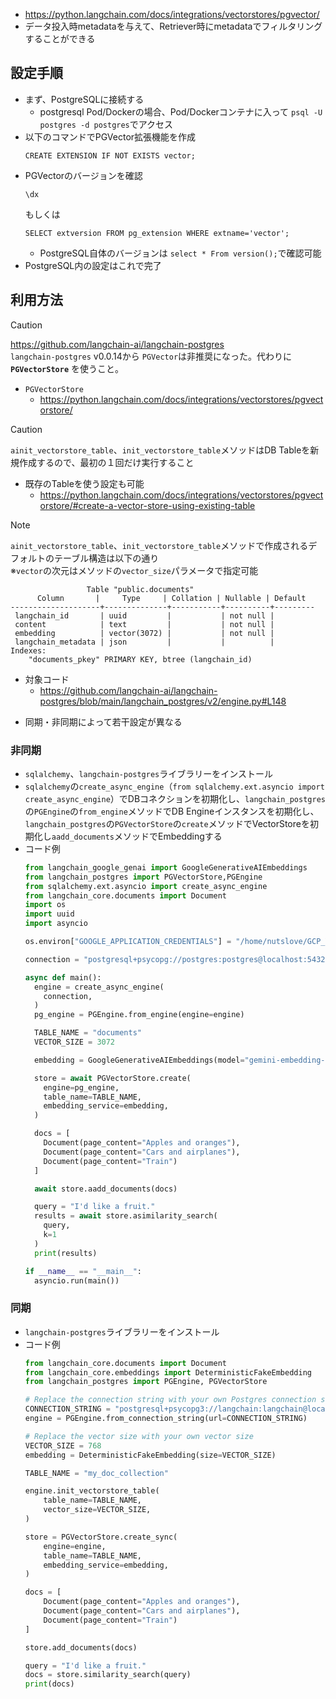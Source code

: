 - https://python.langchain.com/docs/integrations/vectorstores/pgvector/
- データ投入時metadataを与えて、Retriever時にmetadataでフィルタリングすることができる

## 設定手順
- まず、PostgreSQLに接続する
  - postgresql Pod/Dockerの場合、Pod/Dockerコンテナに入って `psql -U postgres -d postgres`でアクセス
- 以下のコマンドでPGVector拡張機能を作成  
  ```shell
  CREATE EXTENSION IF NOT EXISTS vector;
  ```
- PGVectorのバージョンを確認  
  ```shell
  \dx
  ```
  もしくは  
  ```shell
  SELECT extversion FROM pg_extension WHERE extname='vector';
  ```
  - PostgreSQL自体のバージョンは `select * From version();`で確認可能
- PostgreSQL内の設定はこれで完了

## 利用方法
> [!CAUTION]  
> https://github.com/langchain-ai/langchain-postgres  
> `langchain-postgres` v0.0.14から `PGVector`は非推奨になった。代わりに **`PGVectorStore`** を使うこと。
> - `PGVectorStore`
>   - https://python.langchain.com/docs/integrations/vectorstores/pgvectorstore/

> [!CAUTION]  
> `ainit_vectorstore_table`、`init_vectorstore_table`メソッドはDB Tableを新規作成するので、最初の１回だけ実行すること
> - 既存のTableを使う設定も可能
>   - https://python.langchain.com/docs/integrations/vectorstores/pgvectorstore/#create-a-vector-store-using-existing-table

> [!NOTE]  
> `ainit_vectorstore_table`、`init_vectorstore_table`メソッドで作成されるデフォルトのテーブル構造は以下の通り  
> ※`vector`の次元はメソッドの`vector_size`パラメータで指定可能  
> ```
>                  Table "public.documents"
>       Column       |     Type     | Collation | Nullable | Default
> --------------------+--------------+-----------+----------+---------
>  langchain_id       | uuid         |           | not null |
>  content            | text         |           | not null |
>  embedding          | vector(3072) |           | not null |
>  langchain_metadata | json         |           |          |
> Indexes:
>     "documents_pkey" PRIMARY KEY, btree (langchain_id)
> ```
> - 対象コード  
>   - https://github.com/langchain-ai/langchain-postgres/blob/main/langchain_postgres/v2/engine.py#L148


- 同期・非同期によって若干設定が異なる
### 非同期
- `sqlalchemy`、`langchain-postgres`ライブラリーをインストール
- `sqlalchemy`の`create_async_engine`（`from sqlalchemy.ext.asyncio import create_async_engine`）でDBコネクションを初期化し、`langchain_postgres`の`PGEngine`の`from_engine`メソッドでDB Engineインスタンスを初期化し、`langchain_postgres`の`PGVectorStore`の`create`メソッドでVectorStoreを初期化し`aadd_documents`メソッドでEmbeddingする
- コード例  
  ```python
  from langchain_google_genai import GoogleGenerativeAIEmbeddings
  from langchain_postgres import PGVectorStore,PGEngine
  from sqlalchemy.ext.asyncio import create_async_engine
  from langchain_core.documents import Document
  import os
  import uuid
  import asyncio

  os.environ["GOOGLE_APPLICATION_CREDENTIALS"] = "/home/nutslove/GCP_VertexAI/service-account-key.json"

  connection = "postgresql+psycopg://postgres:postgres@localhost:5432/postgres" # postgresql+psycopg://ユーザー名:パスワード@ホスト:ポート/データベース名

  async def main():
    engine = create_async_engine(
      connection,
    )
    pg_engine = PGEngine.from_engine(engine=engine)

    TABLE_NAME = "documents"
    VECTOR_SIZE = 3072

    embedding = GoogleGenerativeAIEmbeddings(model="gemini-embedding-001")

    store = await PGVectorStore.create(
      engine=pg_engine,
      table_name=TABLE_NAME,
      embedding_service=embedding,
    )

    docs = [
      Document(page_content="Apples and oranges"),
      Document(page_content="Cars and airplanes"),
      Document(page_content="Train")
    ]

    await store.aadd_documents(docs)

    query = "I'd like a fruit."
    results = await store.asimilarity_search(
      query,
      k=1
    )
    print(results)

  if __name__ == "__main__":
    asyncio.run(main())
  ```

### 同期
- `langchain-postgres`ライブラリーをインストール
- コード例  
  ```python
  from langchain_core.documents import Document
  from langchain_core.embeddings import DeterministicFakeEmbedding
  from langchain_postgres import PGEngine, PGVectorStore

  # Replace the connection string with your own Postgres connection string
  CONNECTION_STRING = "postgresql+psycopg3://langchain:langchain@localhost:6024/langchain"
  engine = PGEngine.from_connection_string(url=CONNECTION_STRING)

  # Replace the vector size with your own vector size
  VECTOR_SIZE = 768
  embedding = DeterministicFakeEmbedding(size=VECTOR_SIZE)

  TABLE_NAME = "my_doc_collection"

  engine.init_vectorstore_table(
      table_name=TABLE_NAME,
      vector_size=VECTOR_SIZE,
  )

  store = PGVectorStore.create_sync(
      engine=engine,
      table_name=TABLE_NAME,
      embedding_service=embedding,
  )

  docs = [
      Document(page_content="Apples and oranges"),
      Document(page_content="Cars and airplanes"),
      Document(page_content="Train")
  ]

  store.add_documents(docs)

  query = "I'd like a fruit."
  docs = store.similarity_search(query)
  print(docs)
  ```